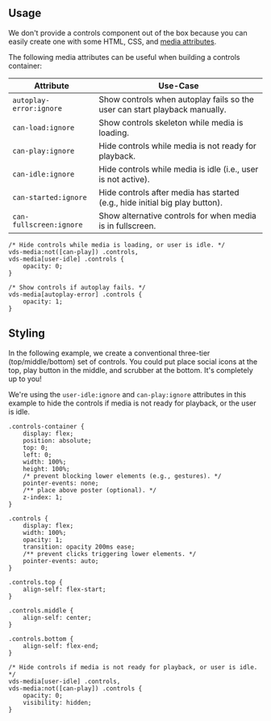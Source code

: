 ## Usage

We don't provide a controls component out of the box because you can easily create one with
some HTML, CSS, and [media attributes](../../../getting-started/styling.md#media-attributes).

The following media attributes can be useful when building a controls container:

| Attribute               | Use-Case                                                                    |
| ----------------------- | --------------------------------------------------------------------------- |
| `autoplay-error:ignore` | Show controls when autoplay fails so the user can start playback manually.  |
| `can-load:ignore`       | Show controls skeleton while media is loading.                              |
| `can-play:ignore`       | Hide controls while media is not ready for playback.                        |
| `can-idle:ignore`       | Hide controls while media is idle (i.e., user is not active).               |
| `can-started:ignore`    | Hide controls after media has started (e.g., hide initial big play button). |
| `can-fullscreen:ignore` | Show alternative controls for when media is in fullscreen.                  |

```css:copy
/* Hide controls while media is loading, or user is idle. */
vds-media:not([can-play]) .controls,
vds-media[user-idle] .controls {
	opacity: 0;
}

/* Show controls if autoplay fails. */
vds-media[autoplay-error] .controls {
	opacity: 1;
}
```

## Styling

In the following example, we create a conventional three-tier (top/middle/bottom) set of controls. You
could put place social icons at the top, play button in the middle, and scrubber at the bottom. It's
completely up to you!

We're using the `user-idle:ignore` and `can-play:ignore` attributes in this example to
hide the controls if media is not ready for playback, or the user is idle.

<slot name="styling" />

```css:copy
.controls-container {
	display: flex;
	position: absolute;
	top: 0;
	left: 0;
	width: 100%;
	height: 100%;
	/* prevent blocking lower elements (e.g., gestures). */
	pointer-events: none;
	/** place above poster (optional). */
	z-index: 1;
}

.controls {
	display: flex;
	width: 100%;
	opacity: 1;
	transition: opacity 200ms ease;
	/** prevent clicks triggering lower elements. */
	pointer-events: auto;
}

.controls.top {
	align-self: flex-start;
}

.controls.middle {
	align-self: center;
}

.controls.bottom {
	align-self: flex-end;
}

/* Hide controls if media is not ready for playback, or user is idle. */
vds-media[user-idle] .controls,
vds-media:not([can-play]) .controls {
	opacity: 0;
	visibility: hidden;
}
```
